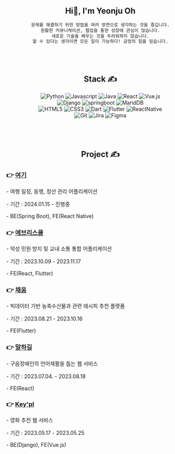 <div align="center">
<h2><b>Hi👋, I'm Yeonju Oh</b></h2>

```html
문제를 해결하기 위한 방법을 여러 방면으로 생각하는 것을 즐깁니다.
원활한 커뮤니케이션, 협업을 통한 성장에 관심이 많습니다.
새로운 기술을 배우는 것을 두려워하지 않습니다.
할 수 있다는 생각이면 모든 일이 가능하다! 긍정의 힘을 믿습니다.
```

<br/>
<br/>

## **Stack ✍**

<img alt="Python" src="https://img.shields.io/badge/Python-3776AB?&style=for-the-badge&logo=Python&logoColor=white"/>
<img alt="Javascript" src="https://img.shields.io/badge/javascript-F7DF1E?&style=for-the-badge&logo=javascript&logoColor=white"/>
<img alt="Java" src="https://img.shields.io/badge/Java-3766AB?&style=for-the-badge&logo=Java&logoColor=white"/>
<img alt="React" src="https://img.shields.io/badge/react-61DAFB?&style=for-the-badge&logo=react&logoColor=white"/>
<img alt="Vue.js" src="https://img.shields.io/badge/vue.js-4FC08D?&style=for-the-badge&logo=vuedotjs&logoColor=white"/>
<br/>
<img alt="Django" src="https://img.shields.io/badge/django-092E20?&style=for-the-badge&logo=django&logoColor=white"/>
<img alt="springboot" src="https://img.shields.io/badge/springboot-6DB33F?&style=for-the-badge&logo=springboot&logoColor=white"/>
<img alt="MaridDB" src="https://img.shields.io/badge/MaridDB-003545?&style=for-the-badge&logo=mariadb&logoColor=white"/>
<br/>
<img alt="HTML5" src="https://img.shields.io/badge/html5-E34F26?&style=for-the-badge&logo=html5&logoColor=white"/>
<img alt="CSS3" src="https://img.shields.io/badge/css3-1572B6?&style=for-the-badge&logo=css3&logoColor=white"/>
<img alt="Dart" src="https://img.shields.io/badge/dart-0175C2?&style=for-the-badge&logo=dart&logoColor=white"/>
<img alt="Flutter" src="https://img.shields.io/badge/flutter-02569B?&style=for-the-badge&logo=flutter&logoColor=white"/>
<img alt="ReactNative" src="https://img.shields.io/badge/ReactNative-61DAFB?&style=for-the-badge&logo=react&logoColor=white"/>
<br/>
<img alt="Git" src="https://img.shields.io/badge/git-F05032?&style=for-the-badge&logo=git&logoColor=white"/>
<img alt="Jira" src="https://img.shields.io/badge/jira-0052CC?&style=for-the-badge&logo=jira&logoColor=white"/>
<img alt="Figma" src="https://img.shields.io/badge/figma-F24E1E?&style=for-the-badge&logo=figma&logoColor=white"/>

<br/>
<br/>

<br/>
<br/>

## **Project ✍**

</div>

### 👉 [여기](https://github.com/yeo-gi)

\- 여행 일정, 동행, 정산 관리 어플리케이션

\- 기간 : 2024.01.15 - 진행중

\- BE(Spring Boot), FE(React Native)
<br/>

### 👉 [에브리스쿨](https://github.com/OH-Yeonju/everyschool)

\- 악성 민원 방지 및 교내 소통 통합 어플리케이션

\- 기간 : 2023.10.09 - 2023.11.17

\- FE(React, Flutter)
<br/>

### 👉 [채움](https://github.com/ChaeumApp/Chaeum)

\- 빅데이터 기반 농축수산물과 관련 레시피 추천 플랫폼

\- 기간 : 2023.08.21 - 2023.10.16

\- FE(Flutter)
<br/>

### 👉 [말하길](https://github.com/Speaking-Path)

\- 구음장애인의 언어재활을 돕는 웹 서비스

\- 기간 : 2023.07.04. - 2023.08.18

\- FE(React)
<br/>

### 👉 [Key'pl](https://github.com/OH-Yeonju/WebProject)

\- 영화 추천 웹 서비스

\- 기간 : 2023.05.17 - 2023.05.25

\- BE(Django), FE(Vue.js)
<br/>

